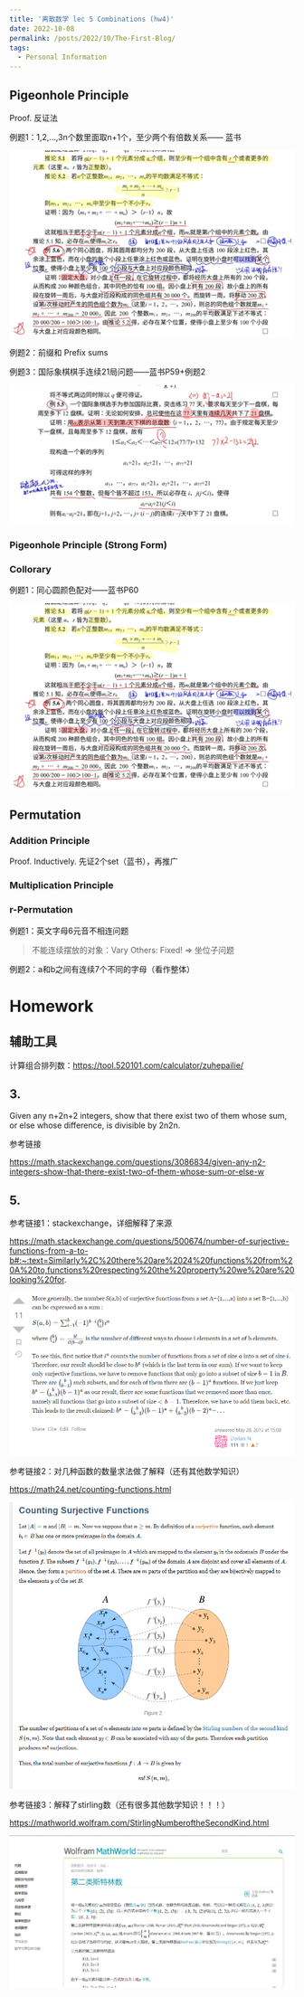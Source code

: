 ```yaml
---
title: '离散数学 lec 5 Combinations (hw4)'
date: 2022-10-08
permalink: /posts/2022/10/The-First-Blog/
tags:
  - Personal Information
---
```


## Pigeonhole Principle

Proof. 反证法

例题1：1,2,…,3n个数里面取n+1个，至少两个有倍数关系—— 蓝书

<img src='https://github.com/leeedwina430/leeedwina430.github.io/blob/master/images/image-20221014011910039.png'>

例题2：前缀和 Prefix sums

例题3：国际象棋棋手连续21局问题——蓝书P59+例题2

<img src='https://github.com/leeedwina430/leeedwina430.github.io/blob/master/images/image-20221014011900130.png'>

### Pigeonhole Principle (Strong Form)

### Collorary

例题1：同心圆颜色配对——蓝书P60

<img src='https://github.com/leeedwina430/leeedwina430.github.io/blob/master/images/image-20221014011910039.png'>



## Permutation

### Addition Principle

Proof. Inductively. 先证2个set（蓝书），再推广

### Multiplication Principle

### r-Permutation

例题1：英文字母6元音不相连问题

> 不能连续摆放的对象：Vary
> Others: Fixed!
> => 坐位子问题

例题2：a和b之间有连续7个不同的字母（看作整体）



# Homework

## 辅助工具

计算组合排列数：https://tool.520101.com/calculator/zuhepailie/

## 3.

Given any n+2n+2 integers, show that there exist two of them whose sum, or else whose difference, is divisible by 2n2n.

参考链接

https://math.stackexchange.com/questions/3086834/given-any-n2-integers-show-that-there-exist-two-of-them-whose-sum-or-else-w

## 5.

参考链接1：stackexchange，详细解释了来源

https://math.stackexchange.com/questions/500674/number-of-surjective-functions-from-a-to-b#:~:text=Similarly%2C%20there%20are%2024%20functions%20from%20A%20to,functions%20respecting%20the%20property%20we%20are%20looking%20for.

<img src='https://github.com/leeedwina430/leeedwina430.github.io/blob/master/images/image-20221013193911730.png'>

参考链接2：对几种函数的数量求法做了解释（还有其他数学知识）

https://math24.net/counting-functions.html

<img src='https://github.com/leeedwina430/leeedwina430.github.io/blob/master/images/image-20221013193953178.png'>

参考链接3：解释了stirling数（还有很多其他数学知识！！！）

https://mathworld.wolfram.com/StirlingNumberoftheSecondKind.html

<img src='https://github.com/leeedwina430/leeedwina430.github.io/blob/master/images/image-20221013193849178.png'>
